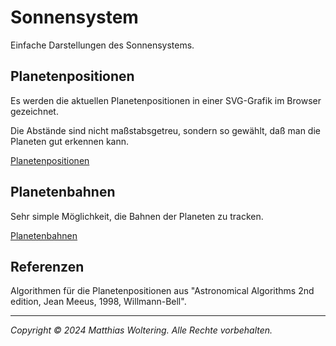 # Sonnensystem

Einfache Darstellungen des Sonnensystems.

## Planetenpositionen

Es werden die aktuellen Planetenpositionen in einer SVG-Grafik im Browser gezeichnet.

Die Abstände sind nicht maßstabsgetreu, sondern so gewählt, daß man die Planeten gut erkennen kann.

[Planetenpositionen](https://matthiaswoltering.github.io/sonnensystem/planetenpositionen/)

## Planetenbahnen

Sehr simple Möglichkeit, die Bahnen der Planeten zu tracken.

[Planetenbahnen](https://matthiaswoltering.github.io/sonnensystem/planetenbahnen/)


## Referenzen

Algorithmen für die Planetenpositionen aus "Astronomical Algorithms 2nd edition, Jean Meeus, 1998, Willmann-Bell".

--- 

_Copyright &copy; 2024 Matthias Woltering. Alle Rechte vorbehalten._
